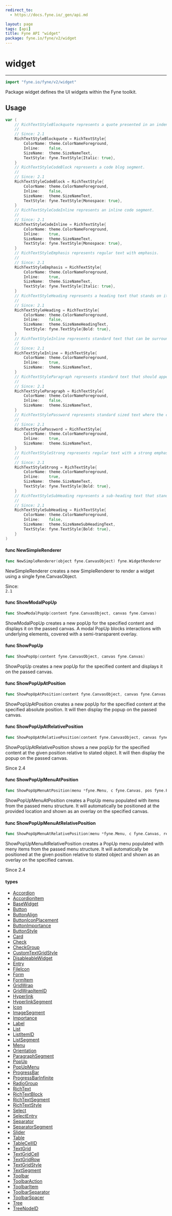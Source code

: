 ```yaml
---
redirect_to:
  - https://docs.fyne.io/_gen/api.md

layout: page
tags: [api]
title: Fyne API "widget"
package: fyne.io/fyne/v2/widget
---
```

# widget
---
```go
import "fyne.io/fyne/v2/widget"
```

Package widget defines the UI widgets within the Fyne toolkit.

## Usage

```go
var (
	// RichTextStyleBlockquote represents a quote presented in an indented block.
	//
	// Since: 2.1
	RichTextStyleBlockquote = RichTextStyle{
		ColorName: theme.ColorNameForeground,
		Inline:    false,
		SizeName:  theme.SizeNameText,
		TextStyle: fyne.TextStyle{Italic: true},
	}
	// RichTextStyleCodeBlock represents a code blog segment.
	//
	// Since: 2.1
	RichTextStyleCodeBlock = RichTextStyle{
		ColorName: theme.ColorNameForeground,
		Inline:    false,
		SizeName:  theme.SizeNameText,
		TextStyle: fyne.TextStyle{Monospace: true},
	}
	// RichTextStyleCodeInline represents an inline code segment.
	//
	// Since: 2.1
	RichTextStyleCodeInline = RichTextStyle{
		ColorName: theme.ColorNameForeground,
		Inline:    true,
		SizeName:  theme.SizeNameText,
		TextStyle: fyne.TextStyle{Monospace: true},
	}
	// RichTextStyleEmphasis represents regular text with emphasis.
	//
	// Since: 2.1
	RichTextStyleEmphasis = RichTextStyle{
		ColorName: theme.ColorNameForeground,
		Inline:    true,
		SizeName:  theme.SizeNameText,
		TextStyle: fyne.TextStyle{Italic: true},
	}
	// RichTextStyleHeading represents a heading text that stands on its own line.
	//
	// Since: 2.1
	RichTextStyleHeading = RichTextStyle{
		ColorName: theme.ColorNameForeground,
		Inline:    false,
		SizeName:  theme.SizeNameHeadingText,
		TextStyle: fyne.TextStyle{Bold: true},
	}
	// RichTextStyleInline represents standard text that can be surrounded by other elements.
	//
	// Since: 2.1
	RichTextStyleInline = RichTextStyle{
		ColorName: theme.ColorNameForeground,
		Inline:    true,
		SizeName:  theme.SizeNameText,
	}
	// RichTextStyleParagraph represents standard text that should appear separate from other text.
	//
	// Since: 2.1
	RichTextStyleParagraph = RichTextStyle{
		ColorName: theme.ColorNameForeground,
		Inline:    false,
		SizeName:  theme.SizeNameText,
	}
	// RichTextStylePassword represents standard sized text where the characters are obscured.
	//
	// Since: 2.1
	RichTextStylePassword = RichTextStyle{
		ColorName: theme.ColorNameForeground,
		Inline:    true,
		SizeName:  theme.SizeNameText,
	}
	// RichTextStyleStrong represents regular text with a strong emphasis.
	//
	// Since: 2.1
	RichTextStyleStrong = RichTextStyle{
		ColorName: theme.ColorNameForeground,
		Inline:    true,
		SizeName:  theme.SizeNameText,
		TextStyle: fyne.TextStyle{Bold: true},
	}
	// RichTextStyleSubHeading represents a sub-heading text that stands on its own line.
	//
	// Since: 2.1
	RichTextStyleSubHeading = RichTextStyle{
		ColorName: theme.ColorNameForeground,
		Inline:    false,
		SizeName:  theme.SizeNameSubHeadingText,
		TextStyle: fyne.TextStyle{Bold: true},
	}
)
```

#### func  NewSimpleRenderer

```go
func NewSimpleRenderer(object fyne.CanvasObject) fyne.WidgetRenderer
```
NewSimpleRenderer creates a new SimpleRenderer to render a widget using a single fyne.CanvasObject.


<div class="since">Since: <code>
2.1</code></div>

#### func  ShowModalPopUp

```go
func ShowModalPopUp(content fyne.CanvasObject, canvas fyne.Canvas)
```
ShowModalPopUp creates a new popUp for the specified content and displays it on the passed canvas. A modal PopUp blocks interactions with underlying elements, covered with a semi-transparent overlay.

#### func  ShowPopUp

```go
func ShowPopUp(content fyne.CanvasObject, canvas fyne.Canvas)
```
ShowPopUp creates a new popUp for the specified content and displays it on the passed canvas.

#### func  ShowPopUpAtPosition

```go
func ShowPopUpAtPosition(content fyne.CanvasObject, canvas fyne.Canvas, pos fyne.Position)
```
ShowPopUpAtPosition creates a new popUp for the specified content at the specified absolute position. It will then display the popup on the passed canvas.

#### func  ShowPopUpAtRelativePosition

```go
func ShowPopUpAtRelativePosition(content fyne.CanvasObject, canvas fyne.Canvas, rel fyne.Position, to fyne.CanvasObject)
```
ShowPopUpAtRelativePosition shows a new popUp for the specified content at the given position relative to stated object. It will then display the popup on the passed canvas.

Since 2.4

#### func  ShowPopUpMenuAtPosition

```go
func ShowPopUpMenuAtPosition(menu *fyne.Menu, c fyne.Canvas, pos fyne.Position)
```
ShowPopUpMenuAtPosition creates a PopUp menu populated with items from the passed menu structure. It will automatically be positioned at the provided location and shown as an overlay on the specified canvas.

#### func  ShowPopUpMenuAtRelativePosition

```go
func ShowPopUpMenuAtRelativePosition(menu *fyne.Menu, c fyne.Canvas, rel fyne.Position, to fyne.CanvasObject)
```
ShowPopUpMenuAtRelativePosition creates a PopUp menu populated with meny items from the passed menu structure. It will automatically be positioned at the given position relative to stated object and shown as an overlay on the specified canvas.

Since 2.4

#### types

 * [Accordion](accordion.html)
 * [AccordionItem](accordionitem.html)
 * [BaseWidget](basewidget.html)
 * [Button](button.html)
 * [ButtonAlign](buttonalign.html)
 * [ButtonIconPlacement](buttoniconplacement.html)
 * [ButtonImportance](buttonimportance.html)
 * [ButtonStyle](buttonstyle.html)
 * [Card](card.html)
 * [Check](check.html)
 * [CheckGroup](checkgroup.html)
 * [CustomTextGridStyle](customtextgridstyle.html)
 * [DisableableWidget](disableablewidget.html)
 * [Entry](entry.html)
 * [FileIcon](fileicon.html)
 * [Form](form.html)
 * [FormItem](formitem.html)
 * [GridWrap](gridwrap.html)
 * [GridWrapItemID](gridwrapitemid.html)
 * [Hyperlink](hyperlink.html)
 * [HyperlinkSegment](hyperlinksegment.html)
 * [Icon](icon.html)
 * [ImageSegment](imagesegment.html)
 * [Importance](importance.html)
 * [Label](label.html)
 * [List](list.html)
 * [ListItemID](listitemid.html)
 * [ListSegment](listsegment.html)
 * [Menu](menu.html)
 * [Orientation](orientation.html)
 * [ParagraphSegment](paragraphsegment.html)
 * [PopUp](popup.html)
 * [PopUpMenu](popupmenu.html)
 * [ProgressBar](progressbar.html)
 * [ProgressBarInfinite](progressbarinfinite.html)
 * [RadioGroup](radiogroup.html)
 * [RichText](richtext.html)
 * [RichTextBlock](richtextblock.html)
 * [RichTextSegment](richtextsegment.html)
 * [RichTextStyle](richtextstyle.html)
 * [Select](select.html)
 * [SelectEntry](selectentry.html)
 * [Separator](separator.html)
 * [SeparatorSegment](separatorsegment.html)
 * [Slider](slider.html)
 * [Table](table.html)
 * [TableCellID](tablecellid.html)
 * [TextGrid](textgrid.html)
 * [TextGridCell](textgridcell.html)
 * [TextGridRow](textgridrow.html)
 * [TextGridStyle](textgridstyle.html)
 * [TextSegment](textsegment.html)
 * [Toolbar](toolbar.html)
 * [ToolbarAction](toolbaraction.html)
 * [ToolbarItem](toolbaritem.html)
 * [ToolbarSeparator](toolbarseparator.html)
 * [ToolbarSpacer](toolbarspacer.html)
 * [Tree](tree.html)
 * [TreeNodeID](treenodeid.html)
